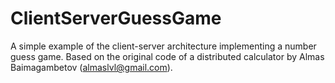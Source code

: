 # ClientServerGuessGame
A simple example of the client-server architecture implementing a number guess game.
Based on the original code of a distributed calculator by Almas Baimagambetov (almaslvl@gmail.com).
